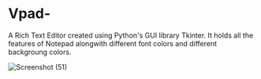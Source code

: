 # Vpad-
A Rich Text Editor created using Python's GUI library Tkinter.
It holds all the features of Notepad alongwith different font colors and different backgroung colors.

![Screenshot (51)](https://user-images.githubusercontent.com/85999887/140564013-4bc58dfe-644e-480b-9d3d-d70c3b455328.png)
